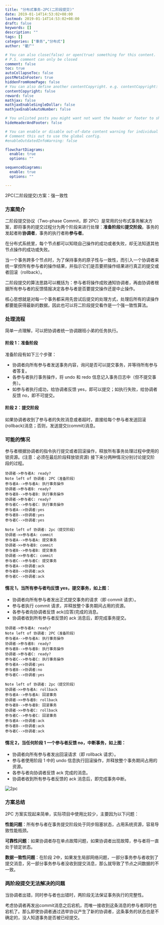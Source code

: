 ```yaml
---
title: "分布式事务-2PC(二阶段提交)"
date: 2019-01-14T14:53:02+08:00
lastmod: 2019-01-14T14:53:02+08:00
draft: false
keywords: []
description: ""
tags: []
categories: ["事务","分布式"]
author: "瞿广"

# You can also close(false) or open(true) something for this content.
# P.S. comment can only be closed
comment: false
toc: true
autoCollapseToc: false
postMetaInFooter: true
hiddenFromHomePage: false
# You can also define another contentCopyright. e.g. contentCopyright: "This is another copyright."
contentCopyright: false
reward: false
mathjax: false
mathjaxEnableSingleDollar: false
mathjaxEnableAutoNumber: false

# You unlisted posts you might want not want the header or footer to show
hideHeaderAndFooter: false

# You can enable or disable out-of-date content warning for individual post.
# Comment this out to use the global config.
#enableOutdatedInfoWarning: false

flowchartDiagrams:
  enable: true
  options: ""

sequenceDiagrams: 
  enable: true
  options: ""

---
```


<!--more-->




2PC(二阶段提交)方案：强一致性

### 方案简介

二阶段提交协议（Two-phase Commit，即 2PC）是常用的分布式事务解决方案，即将事务的提交过程分为两个阶段来进行处理：**准备阶段**和**提交阶段**。事务的发起者称**协调者**，事务的执行者称**参与者**。

在分布式系统里，每个节点都可以知晓自己操作的成功或者失败，却无法知道其他节点操作的成功或失败。

当一个事务跨多个节点时，为了保持事务的原子性与一致性，而引入一个协调者来统一掌控所有参与者的操作结果，并指示它们是否要把操作结果进行真正的提交或者回滚（rollback）。

二阶段提交的算法思路可以概括为：参与者将操作成败通知协调者，再由协调者根据所有参与者的反馈情报决定各参与者是否要提交操作还是中止操作。

核心思想就是对每一个事务都采用先尝试后提交的处理方式，处理后所有的读操作都要能获得最新的数据，因此也可以将二阶段提交看作是一个强一致性算法。




### 处理流程

简单一点理解，可以把协调者统一协调跟班小弟的任务执行。

#### 阶段 1：准备阶段


准备阶段有如下三个步骤：

- 协调者向所有参与者发送事务内容，询问是否可以提交事务，并等待所有参与者答复。
- 各参与者执行事务操作，将 undo 和 redo 信息记入事务日志中（但不提交事务）。
- 如参与者执行成功，给协调者反馈 yes，即可以提交；如执行失败，给协调者反馈 no，即不可提交。

#### 阶段 2：提交阶段

如果协调者收到了参与者的失败消息或者超时，直接给每个参与者发送回滚(rollback)消息；否则，发送提交(commit)消息。

### 可能的情况
参与者根据协调者的指令执行提交或者回滚操作，释放所有事务处理过程中使用的锁资源。(注意：必须在最后阶段释放锁资源) 接下来分两种情况分别讨论提交阶段的过程。

```sequence
协调者->参与者A: ready?
Note left of 协调者: 2PC（准备阶段）
参与者A-->参与者A: 执行事务操作
协调者->参与者B: ready?
参与者B-->参与者B: 执行事务操作
协调者->参与者C: ready?
参与者C-->参与者C: 执行事务操作
参与者A-->协调者:yes
参与者B-->协调者:yes
参与者C-->协调者:yes

Note left of 协调者: 2pc（提交阶段）
协调者->>参与者A: commit
参与者A-->参与者A: 提交事务
协调者->>参与者B: commit
参与者B-->参与者B: 提交事务
协调者->>参与者C: commit
参与者C-->参与者C: 提交事务
参与者A-->协调者:ack
参与者B-->协调者:ack
参与者C-->协调者:ack

```


#### 情况 1，当所有参与者均反馈 yes，提交事务，如上图：

- 协调者向所有参与者发出正式提交事务的请求（即 commit 请求）。
- 参与者执行 commit 请求，并释放整个事务期间占用的资源。
- 各参与者向协调者反馈 ack(应答)完成的消息。
- 协调者收到所有参与者反馈的 ack 消息后，即完成事务提交。

```sequence
协调者->参与者A: ready?
Note left of 协调者: 2PC（准备阶段）
参与者A-->参与者A: 执行事务操作
协调者->参与者B: ready?
参与者B-->参与者B: 执行事务操作
协调者->参与者C: ready?
参与者C-->参与者C: 执行事务操作
参与者A-->协调者:yes
参与者B-->协调者:no
参与者C-->协调者:yes

Note left of 协调者: 2pc（提交阶段）
协调者->>参与者A: rollback
参与者A-->参与者A: 回滚事务
协调者->>参与者B: rollback
参与者B-->参与者B: 回滚事务
协调者->>参与者C: rollback
参与者C-->参与者C: 回滚事务
参与者A-->协调者:ack
参与者B-->协调者:ack
参与者C-->协调者:ack

```

#### 情况 2，当任何阶段 1 一个参与者反馈 no，中断事务，如上图：
- 协调者向所有参与者发出回滚请求（即 rollback 请求）。
- 参与者使用阶段 1 中的 undo 信息执行回滚操作，并释放整个事务期间占用的资源。
- 各参与者向协调者反馈 ack 完成的消息。
- 协调者收到所有参与者反馈的 ack 消息后，即完成事务中断。






![2pc](/img/2PC.png)
### 方案总结

2PC 方案实现起来简单，实际项目中使用比较少，主要因为以下问题：

**性能问题**：所有参与者在事务提交阶段处于同步阻塞状态，占用系统资源，容易导致性能瓶颈。

**可靠性问题**：如果协调者存在单点故障问题，如果协调者出现故障，参与者将一直处于锁定状态。

**数据一致性问题**：在阶段 2中，如果发生局部网络问题，一部分事务参与者收到了提交消息，另一部分事务参与者没收到提交消息，那么就导致了节点之间数据的不一致。


### 两阶段提交无法解决的问题

当协调者出错，同时参与者也出错时，两阶段无法保证事务执行的完整性。

考虑协调者再发出commit消息之后宕机，而唯一接收到这条消息的参与者同时也宕机了。那么即使协调者通过选举协议产生了新的协调者，这条事务的状态也是不确定的，没人知道事务是否被已经提交。






